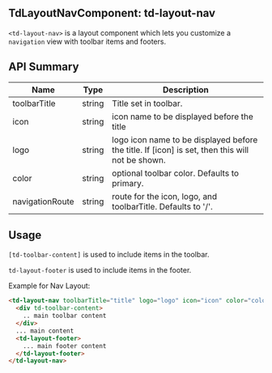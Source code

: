 ## TdLayoutNavComponent: td-layout-nav

`<td-layout-nav>` is a layout component which lets you customize a `navigation` view with toolbar items and footers.


## API Summary

| Name | Type | Description |
| --- | --- | --- |
| toolbarTitle | string | Title set in toolbar.
| icon | string | icon name to be displayed before the title
| logo | string | logo icon name to be displayed before the title. If [icon] is set, then this will not be shown.
| color | string | optional toolbar color. Defaults to primary.
| navigationRoute | string | route for the icon, logo, and toolbarTitle. Defaults to '/'.


## Usage

`[td-toolbar-content]` is used to include items in the toolbar.

`td-layout-footer` is used to include items in the footer.

Example for Nav Layout:

```html
<td-layout-nav toolbarTitle="title" logo="logo" icon="icon" color="color" navigationRoute="/">
  <div td-toolbar-content>
    .. main toolbar content
  </div>
  ... main content
  <td-layout-footer>
    ... main footer content
  </td-layout-footer>
</td-layout-nav>
```

